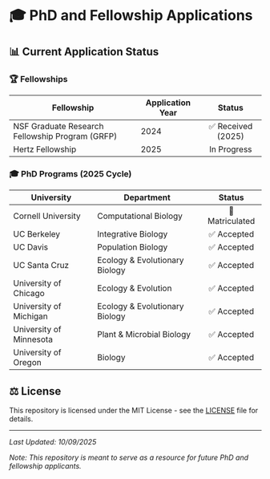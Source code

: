 # 🎓 PhD and Fellowship Applications

## 📊 Current Application Status

### 🏆 Fellowships

Fellowship | Application Year | Status |
|------------|------------------|:------:|
| NSF Graduate Research Fellowship Program (GRFP) | 2024 | ✅ Received (2025) |
| Hertz Fellowship | 2025 | In Progress |

### 🎓 PhD Programs (2025 Cycle)

University | Department | Status |
|------------|------------|:------:|
| Cornell University | Computational Biology | 🎉 Matriculated |
| UC Berkeley | Integrative Biology | ✅ Accepted |
| UC Davis | Population Biology | ✅ Accepted |
| UC Santa Cruz | Ecology & Evolutionary Biology | ✅ Accepted |
| University of Chicago | Ecology & Evolution | ✅ Accepted |
| University of Michigan | Ecology & Evolutionary Biology | ✅ Accepted |
| University of Minnesota | Plant & Microbial Biology | ✅ Accepted |
| University of Oregon | Biology | ✅ Accepted |

## ⚖️ License
This repository is licensed under the MIT License - see the [LICENSE](LICENSE) file for details.

---
*Last Updated: 10/09/2025*

*Note: This repository is meant to serve as a resource for future PhD and fellowship applicants.*
